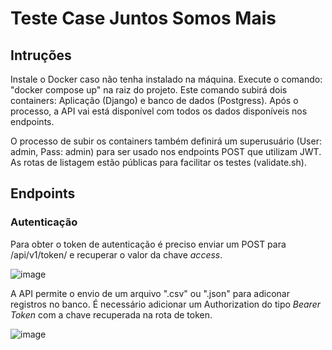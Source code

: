 # Teste Case Juntos Somos Mais
## Intruções

Instale o Docker caso não tenha instalado na máquina. Execute o comando: "docker compose up" na raiz do projeto. Este comando subirá dois containers: Aplicação (Django) e banco de dados (Postgress). Após o processo, a API vai está disponível com todos os dados disponíveis nos endpoints.

O processo de subir os containers também definirá um superusuário (User: admin, Pass: admin) para ser usado nos endpoints POST que utilizam JWT. As rotas de listagem estão públicas para facilitar os testes (validate.sh).

## Endpoints
### Autenticação
Para obter o token de autenticação é preciso enviar um POST para /api/v1/token/ e recuperar o valor da chave *access*. 

![image](https://github.com/user-attachments/assets/034b422a-0f19-4676-8475-f9799624bbbc)

A API permite o envio de um arquivo ".csv" ou ".json" para adiconar registros no banco. É necessário adicionar um Authorization do tipo *Bearer Token* com a chave recuperada na rota de token.

![image](https://github.com/user-attachments/assets/9cf9175f-3f54-4dbe-9fdc-ad8eb2b23790)



